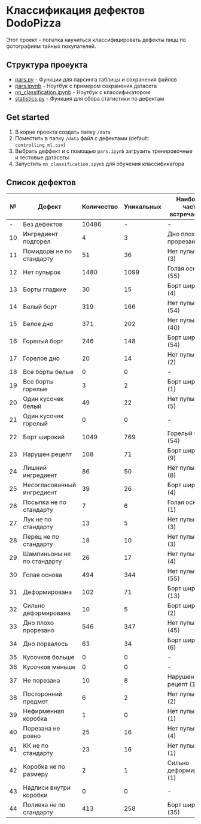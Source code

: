 # Классификация дефектов DodoPizza
Этот проект - попатка научиться классифицировать дефекты
пицц по фотографиям тайных покупателей.

## Структура проеукта
* [pars.py](/pars.py) - Функции для парсинга таблицы и сохранения файлов
* [pars.ipynb](/pars.ipynb) - Ноутбук с примером сохранения датасета
* [nn_classification.ipynb](/nn_classification.ipynb) - Ноутбук с классификатором
* [statistics.py](/statistics.py) - Функция для сбора статистики по дефектам

## Get started

1. В корне проекта создать папку `/data`
1. Поместить в папку `/data` файл с дефектами (default: `controlling_ml.csv`)
1. Выбрать деффект и c помощью `pars.ipynb` загрузить тренировочные и тестовые датасеты
1. Запустить `nn_classification.ipynb` для обучения классификатора

## Список дефектов
| № | Дефект  | Количество | Уникальных | Наиболее часто встречается с |
| ------------- | ------------- | ------------- | ------------- | ------------- |
| - | Без дефектов | 10486 | - | - |
| 10 | Ингредиент подгорел | 4 | 3 | Дно плохо прорезано (1) |
| 11 | Помидоры не по стандарту | 51 | 36 | Нет пупырок (3) |
| 12 | Нет пупырок | 1480 | 1099 | Голая основа (55) |
| 13 | Борты гладкие | 30 | 15 | Борт широкий (4) |
| 14 | Белый борт | 319 | 166 | Нет пупырок (54) |
| 15 | Белое дно | 371 | 202 | Нет пупырок (40) |
| 16 | Горелый борт | 246 | 148 | Борт широкий (54) |
| 17 | Горелое дно | 20 | 14 | Нет пупырок (2) |
| 18 | Все борты белые | 0 | 0 | - |
| 19 | Все борты горелые | 3 | 2 | Борт широкий (1) |
| 20 | Один кусочек белый | 49 | 22 | Нет пупырок (5) |
| 21 | Один кусочек горелый | 0 | 0 | - |
| 22 | Борт широкий | 1049 | 769 | Горелый борт (54) |
| 23 | Нарушен рецепт | 108 | 71 | Борт широкий (9) |
| 24 | Лишний ингредиент | 86 | 50 | Нет пупырок (8) |
| 25 | Несогласованный ингредиент | 39 | 26 | Борт широкий (4) |
| 26 | Посыпка не по стандарту | 7 | 6 | Голая основа (1) |
| 27 | Лук не по стандарту | 13 | 5 | Нет пупырок (3) |
| 28 | Перец не по стандарту | 18 | 10 | Нет пупырок (3) |
| 29 | Шампиньоны не по стандарту | 26 | 17 | Нет пупырок (4) |
| 30 | Голая основа | 494 | 344 | Нет пупырок (55) |
| 31 | Деформирована | 102 | 71 | Борт широкий (13) |
| 32 | Сильно деформирована | 10 | 5 | Борт широкий (2) |
| 33 | Дно плохо прорезано | 546 | 347 | Нет пупырок (45) |
| 34 | Дно порвалось | 63 | 34 | Борт широкий (6) |
| 35 | Кусочков больше | 0 | 0 | - |
| 36 | Кусочков меньше | 0 | 0 | - |
| 37 | Не порезана | 10 | 8 | Нарушен рецепт (1) |
| 38 | Посторонний предмет | 6 | 2 | Нет пупырок (2) |
| 39 | Нефирменная коробка | 1 | 0 | Нет пупырок (1) |
| 40 | Порезана не ровно | 25 | 16 | Нет пупырок (4) |
| 41 | КК не по стандарту | 23 | 16 | Нет пупырок (1) |
| 42 | Коробка не по размеру | 2 | 1 | Сильно деформирована (1) |
| 43 | Надписи внутри коробки | 0 | 0 | - |
| 44 | Поливка не по стандарту | 413 | 258 | Борт широкий (35) |
